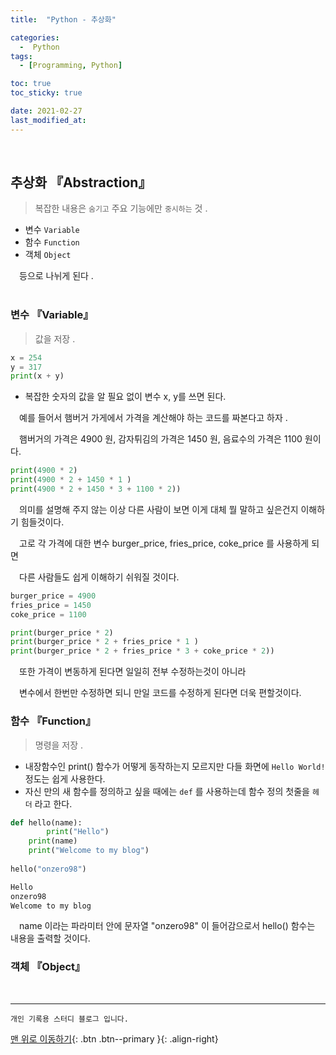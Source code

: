 ```yaml
---
title:  "Python - 추상화" 

categories:
  -  Python
tags:
  - [Programming, Python]

toc: true
toc_sticky: true

date: 2021-02-27
last_modified_at:
---
```


<br>

## 추상화 『Abstraction』

> 복잡한 내용은 `숨기고` 주요 기능에만 `중시하는` 것 .
   
- 변수 `Variable`   
- 함수 `Function`   
- 객체 `Object`   

　등으로 나뉘게 된다 .   
<br>

### 변수 『Variable』

> 값을 저장 .   

```python
x = 254 
y = 317 
print(x + y)
```

- 복잡한 숫자의 값을 알 필요 없이 변수 x, y를 쓰면 된다.   

　예를 들어서 햄버거 가게에서 가격을 계산해야 하는 코드를 짜본다고 하자 .   

　햄버거의 가격은 4900 원, 감자튀김의 가격은 1450 원, 음료수의 가격은 1100 원이다.   
 
```python
print(4900 * 2)
print(4900 * 2 + 1450 * 1 )
print(4900 * 2 + 1450 * 3 + 1100 * 2))
```

　의미를 설명해 주지 않는 이상 다른 사람이 보면 이게 대체 뭘 말하고 싶은건지 이해하기 힘들것이다.   

　고로 각 가격에 대한 변수 burger_price, fries_price, coke_price 를 사용하게 되면   

　다른 사람들도 쉽게 이해하기 쉬워질 것이다.   
 
```python
burger_price = 4900
fries_price = 1450
coke_price = 1100

print(burger_price * 2)
print(burger_price * 2 + fries_price * 1 )
print(burger_price * 2 + fries_price * 3 + coke_price * 2))
```

　또한 가격이 변동하게 된다면 일일히 전부 수정하는것이 아니라    

　변수에서 한번만 수정하면 되니 만일 코드를 수정하게 된다면 더욱 편할것이다.   

 
### 함수 『Function』

> 명령을 저장 .   

- 내장함수인 print() 함수가 어떻게 동작하는지 모르지만 다들 화면에 `Hello World!` 정도는 쉽게 사용한다.   
- 자신 만의 새 함수를 정의하고 싶을 때에는 `def` 를 사용하는데 함수 정의 첫줄을 `헤더` 라고 한다.

```python 
def hello(name):
    	print("Hello")
	print(name)
	print("Welcome to my blog")
	
hello("onzero98")
```

```python 
Hello
onzero98
Welcome to my blog
```
　name 이라는 파라미터 안에 문자열 "onzero98" 이 들어감으로서 hello() 함수는 내용을 출력할 것이다.   

### 객체 『Object』

<br>


***
    개인 기록용 스터디 블로그 입니다.

[맨 위로 이동하기](#){: .btn .btn--primary }{: .align-right}